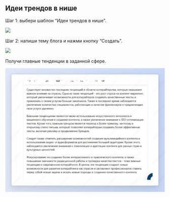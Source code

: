 ﻿ ## Идеи трендов в нише

Шаг 1: выбери шаблон “Идеи трендов в нише”.


![](../_media/Aspose.Words.b3890fd8-f8e5-4425-8ccc-acae17986637.034.png)

Шаг 2: напиши тему блога и нажми кнопку “Создать”.

![](../_media/Aspose.Words.b3890fd8-f8e5-4425-8ccc-acae17986637.035.png)

Получи главные тенденции в заданной сфере.

![](../_media/Aspose.Words.b3890fd8-f8e5-4425-8ccc-acae17986637.036.jpeg)